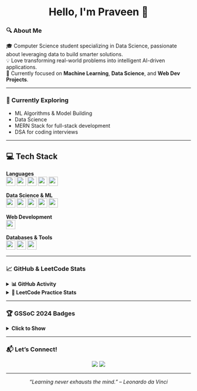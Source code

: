 <h1 align="center">Hello, I'm Praveen 👋</h1>

### 🔍 About Me

🎓 Computer Science student specializing in Data Science, passionate about leveraging data to build smarter solutions.  
💡 Love transforming real-world problems into intelligent AI-driven applications.  
🚀 Currently focused on **Machine Learning**, **Data Science**, and **Web Dev Projects**.

---

### 🌱 Currently Exploring

- ML Algorithms & Model Building  
- Data Science  
- MERN Stack for full-stack development  
- DSA for coding interviews

---

## 💻 Tech Stack

**Languages**  
<code><img height="25" src="https://img.shields.io/badge/Java-ED8B00?style=for-the-badge&logo=java&logoColor=white"/></code>
<code><img height="25" src="https://img.shields.io/badge/Python-3776AB?style=for-the-badge&logo=python&logoColor=white"/></code>
<code><img height="25" src="https://img.shields.io/badge/C-blue?style=for-the-badge"/></code>
<code><img height="25" src="https://img.shields.io/badge/R-276DC3?style=for-the-badge&logo=r&logoColor=white"/></code>
<code><img height="25" src="https://img.shields.io/badge/JavaScript-F7DF1E?style=for-the-badge&logo=javascript&logoColor=black"/></code>

**Data Science & ML**  
<code><img height="25" src="https://img.shields.io/badge/Machine%20Learning-blue?style=for-the-badge"/></code>
<code><img height="25" src="https://img.shields.io/badge/Data%20Science-purple?style=for-the-badge"/></code>
<code><img height="25" src="https://img.shields.io/badge/Jupyter-F37626?style=for-the-badge&logo=Jupyter&logoColor=white"/></code>
<code><img height="25" src="https://img.shields.io/badge/Power%20BI-F2C811?style=for-the-badge&logo=powerbi&logoColor=black"/></code>
<code><img height="25" src="https://img.shields.io/badge/Tableau-E97627?style=for-the-badge&logo=tableau&logoColor=white"/></code>

**Web Development**  
<code><img height="25" src="https://img.shields.io/badge/MERN-Stack?style=for-the-badge&logo=react&logoColor=white"/></code>

**Databases & Tools**  
<code><img height="25" src="https://img.shields.io/badge/MongoDB-4EA94B?style=for-the-badge&logo=mongodb&logoColor=white"/></code>
<code><img height="25" src="https://img.shields.io/badge/MySQL-005C84?style=for-the-badge&logo=mysql&logoColor=white"/></code>
<code><img height="25" src="https://img.shields.io/badge/VSCode-007ACC?style=for-the-badge&logo=visual-studio-code&logoColor=white"/></code>

---

### 📈 GitHub & LeetCode Stats

<details>
<summary><b>📊 GitHub Activity</b></summary><br>
<p align="center">
  <img src="https://github-readme-stats.vercel.app/api?username=Praveen-koujalagi&show_icons=true&theme=tokyonight" height="150"/>
  <img src="https://github-readme-stats.vercel.app/api/top-langs/?username=Praveen-koujalagi&layout=compact&theme=tokyonight" height="150"/>
</p>
</details>

<details>
<summary><b>🧩 LeetCode Practice Stats</b></summary><br>
<p align="center">
  <img src="https://leetcard.jacoblin.cool/Praveen-koujalagi?theme=dark&font=Source%20Code%20Pro&ext=heatmap" />
</p>
</details>

---

### 🏆 GSSoC 2024 Badges

<details>
<summary><b>Click to Show</b></summary><br>
<p align="center">
  <img src="https://raw.githubusercontent.com/GSSoC24/Postman-Challenge/main/docs/assets/Postman%20White.png" width="90px" />
  <img src="https://raw.githubusercontent.com/GSSoC24/Postman-Challenge/main/docs/assets/1.png" width="90px" />
  <img src="https://raw.githubusercontent.com/GSSoC24/Postman-Challenge/main/docs/assets/2.png" width="90px" />
  <img src="https://raw.githubusercontent.com/GSSoC24/Postman-Challenge/main/docs/assets/3.png" width="90px" />
  <img src="https://raw.githubusercontent.com/GSSoC24/Postman-Challenge/main/docs/assets/4.png" width="90px" />
  <img src="https://raw.githubusercontent.com/GSSoC24/Postman-Challenge/main/docs/assets/5.png" width="90px" />
</p>
</details>

---

### 📬 Let’s Connect!

<p align="center">
  <a href="https://www.linkedin.com/in/praveen-koujalagi/"><img src="https://img.shields.io/badge/LinkedIn-blue?style=for-the-badge&logo=linkedin&logoColor=white"/></a>
  <a href="mailto:praveenkoujalagi99@gmail.com"><img src="https://img.shields.io/badge/Gmail-red?style=for-the-badge&logo=gmail&logoColor=white"/></a>
</p>

---

<p align="center"><i>“Learning never exhausts the mind.” – Leonardo da Vinci</i></p>
